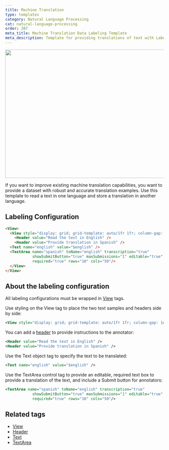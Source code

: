 ```yaml
---
title: Machine Translation
type: templates
category: Natural Language Processing
cat: natural-language-processing
order: 207
meta_title: Machine Translation Data Labeling Template
meta_description: Template for providing translations of text with Label Studio for your machine learning and data science projects.
---
```


<img src="/images/templates/machine-translation.png" alt="" class="gif-border" width="552px" height="408px" />

If you want to improve existing machine translation capabilities, you want to provide a dataset with robust and accurate translation examples. Use this template to read a text in one language and store a translation in another language.

<!--Removing preview due to outdated LSF-->

## Labeling Configuration

```html
<View>
  <View style="display: grid; grid-template: auto/1fr 1fr; column-gap: 1em">
    <Header value="Read the text in English" />
    <Header value="Provide translation in Spanish" />
  <Text name="english" value="$english" />
  <TextArea name="spanish" toName="english" transcription="true" 
            showSubmitButton="true" maxSubmissions="1" editable="true"
            required="true" rows="10" cols="50"/>
  </View>
</View>
```

## About the labeling configuration

All labeling configurations must be wrapped in [View](/tags/view.html) tags.

Use styling on the View tag to place the two text samples and headers side by side:
```xml
<View style="display: grid; grid-template: auto/1fr 1fr; column-gap: 1em">
```

You can add a [header](/tags/header.html) to provide instructions to the annotator:
```xml
<Header value="Read the text in English" />
<Header value="Provide translation in Spanish" />
```

Use the Text object tag to specify the text to be translated:
```xml
<Text name="english" value="$english" />
```
  
Use the TextArea control tag to provide an editable, required text box to provide a translation of the text, and include a Submit button for annotators:
```xml
<TextArea name="spanish" toName="english" transcription="true" 
            showSubmitButton="true" maxSubmissions="1" editable="true"
            required="true" rows="10" cols="50"/>
```

## Related tags

- [View](/tags/view.html)
- [Header](/tags/header.html)
- [Text](/tags/text.html)
- [TextArea](/tags/textarea.html)
